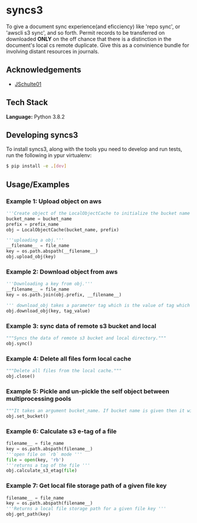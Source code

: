
# syncs3

To give a document sync experience(and eficciency) like 'repo sync', or 'awscli s3 sync', and so forth. Permit records to be transferred on downloaded **ONLY** on the off chance that there is a distinction in the document's local cs remote duplicate. 
Give this as a convinience bundle for involving distant resources in journals.  




## Acknowledgements

 - [JSchulte01](https://gist.github.com/JSchulte01/9ba3f56cb53e2fb447445d9ba6537912)
## Tech Stack

**Language:** Python 3.8.2

## Developing syncs3
To install syncs3, along with the tools ypu need to develop and run tests, run the following in ypur virtualenv:

```bash
$ pip install -e .[dev]
```

## Usage/Examples

### Example 1: Upload object on aws
```python
'''Create object of the LocalObjectCache to initialize the bucket name and prefix.'''
bucket_name = bucket_name
prefix = prefix_name
obj = LocalObjectCache(bucket_name, prefix)

'''uploading a obj.'''
__filename__ = file_name
key = os.path.abspath(__filename__)
obj.upload_obj(key)
```

### Example 2: Download object from aws
```python
'''Downloading a key from obj.'''  
__filename__ = file_name
key = os.path.join(obj.prefix, __filename__)

''' download_obj takes a parameter tag which is the value of tag which is returned when the object is uploaded on the aws.'''
obj.download_obj(key, tag_value)

```

### Example 3: sync data of remote s3 bucket and local 
```python
"""Syncs the data of remote s3 bucket and local directory."""
obj.sync()

```

### Example 4: Delete all files form local cache
```python
"""Delete all files from the local cache."""
obj.close()

```
### Example 5: Pickle and un-pickle the self object between multiprocessing pools

```python
"""It takes an argument bucket_name. If bucket name is given then it will change the bucket name else returns the current bucket name and set it at none."""
obj.set_bucket()

```
### Example 6: Calculate s3 e-tag of a file
```python
filename__ = file_name
key = os.path.abspath(filename__)
'''open file on `rb` mode '''
file = open(key, 'rb') 
'''returns a tag of the file '''
obj.calculate_s3_etag(file)
```

### Example 7: Get local file storage path of a given file key
```python
filename__ = file_name
key = os.path.abspath(filename__)
'''Returns a local file storage path for a given file key '''
obj.get_path(key)
```